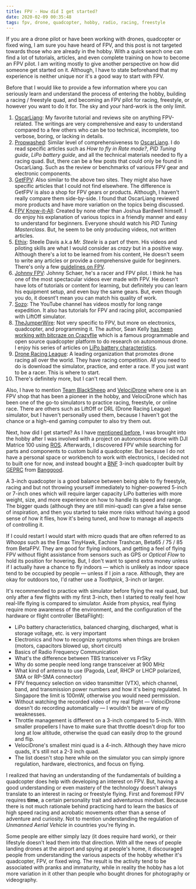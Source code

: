 ```yaml
---
title: FPV - How did I get started?
date: 2020-02-09 00:35:48
tags: fpv, drone, quadcopter, hobby, radio, racing, freestyle
---
```


If you are a drone pilot or have been working with drones, quadcopter or fixed wing, I am sure you have heard of FPV, and this post is not targeted towards those who are already in the hobby. With a quick search one can find a lot of tutorials, articles, and even complete training on how to become an FPV pilot. I am writing mostly to give another perspective on how did someone get started on it. Although, I have to state beforehand that my experience is neither unique nor it's a good way to start with FPV.

Before that I would like to provide a few information where you can seriously learn and understand the process of entering the hobby, building a racing / freestyle quad, and becoming an FPV pilot for racing, freestyle, or however you want to do it for. The sky and your hard-work is the only limit.

1. [OscarLiang](https://oscarliang.com/mini-quad-racing-guide): My favorite tutorial and reviews site on anything FPV-related. The writings are very comprehensive and easy to understand compared to a few others who can be too technical, incomplete, too verbose, boring, or lacking in details.
2. [Propwashed](https://www.propwashed.com/): Similar level of comprehensiveness to [OscarLiang](https://oscarliang.com/). I do read specific articles such as *How to fly in Rate mode?*, *PID Tuning guide*, *LiPo battery guide*, and all the technical materials needed to fly a racing quad. But, there can be a few posts that could only be found in OscarLiang. Such as the review or benchmarks of various FPV gear and electronic components.
3. [GetFPV](https://www.getfpv.com/learn/new-to-fpv-beginner/): Also similar to the above two sites. They might also have specific articles that I could not find elsewhere. The difference is GetFPV is also a shop for FPV gears or products. Although, I haven't really compare them side-by-side. I found that OscarLiang reviewed more products and have more variation on the topics being discussed.
4. [FPV Know-it-All](https://www.fpvknowitall.com/): Created by none other than Joshua Bardwell himself. I do enjoy his explanation of various topics in a friendly manner and easy to understand for beginners. Everyone should watch his *PID Tuning Masterclass*. But, he seem to be only producing videos, not written articles.
5. [Ethix](https://ethixltd.com/fpv/): Steele Davis a.k.a *Mr. Steele* is a part of them. His videos and piloting skills are what I would consider as *crazy* but in a positive way. Although there's a lot to be learned from his content, He doesn't seem to write any articles or provide a comprehensive guide for beginners. There's only a few [guidelines on FPV](https://ethixltd.com/fpv/).
6. [Johnny FPV](https://www.airvuz.com/user/johnnyfpv): Johnny Schaer, he's a racer and FPV pilot. I think he has one of the most spectacular videos ever made with FPV. He doesn't have lots of tutorials or content for learning, but definitely you can learn his equipment setup, and even buy the same gears. But, even though you do, it doesnt't mean you can match his quality of work.
7. [Sozo](https://www.youtube.com/user/xLive2Fly): The YouTube channel has videos mostly for long range expedition. It also has tutorials for FPV and racing pilot, accompanied with LiftOff simulator.
8. [TheJumperWire](http://www.thejumperwire.com/): Not very specific to FPV, but more on electronics, quadcopter, and programming it. The author, Sean Kelly [has been working with bitcraze on Crazyflie](https://www.bitcraze.io/2020/01/crazyflie-bolt-fpv-meets-autonomy/) which is a famous programmable and open source quadcopter platform to do research on autonomous drone. I enjoy his series of articles on [LiPo battery characteristics](http://www.thejumperwire.com/science/lipo-characteristics-part-1-introduction/).
9. [Drone Racing League](https://thedroneracingleague.com/drl-sim-3/): A leading organization that promotes drone racing all over the world. They have racing competition. All you need to do is download the simulator, practice, and enter a race. If you just want to be a racer. This is where to start.
10. There's definitely more, but I can't recall them.

Also, I have to mention [Team BlackSheep](https://www.team-blacksheep.com/) and [VelociDrone](https://www.velocidrone.com/) where one is an FPV shop that has been a pioneer in the hobby, and VelociDrone which has been one of the go-to simulators to practice racing, freestyle, or online race. There are others such as LiftOff or DRL (Drone Racing League) simulator, but I haven't personally used them, because I haven't got the chance or a high-end gaming computer to also try them out.

Next, how did I get started? As I have [mentioned before](https://jessearmand.com/2020/01/05/2020-symmetrical-year/), I was brought into the hobby after I was involved with a project on autonomous drone with DJI Matrice 100 using [ROS](https://www.ros.org/). Afterwards, I discovered FPV while searching for parts and components to custom build a quadcopter. But because I do not have a personal space or workbench to work with electronics, I decided not to built one for now, and instead bought a [BNF](https://www.getfpv.com/learn/new-to-fpv/multirotor-drone-decision-flowchart/) 3-inch quadcopter built by [GEPRC](https://geprc.com/) from [Banggood](https://sea.banggood.com/Geprc-GEP-CX-Cygnet-145mm-3-Inch-RC-FPV-Racing-Drone-Stable-F4-20A-48CH-RunCam-Split-Mini-2-1080P-HD-p-1380268.html?rmmds=myorder&ID=529998&cur_warehouse=CN).

A 3-inch quadcopter is a good balance between being able to fly freestyle, racing and but not throwing yourself immediately to higher-powered 5-inch or 7-inch ones which will require larger capacity LiPo batteries with more weight, size, and more experience on how to handle its speed and range. The bigger quads (although they are still mini-quad) can give a false sense of inspiration, and then you started to take more risks without having a good sense of how it flies, how it's being tuned, and how to manage all aspects of controlling it.

If I could restart I would start with micro quads that are often referred to as *Whoops* such as the Emax TinyHawk, Eachine Trashcan, Beta65 / 75 / 85 from BetaFPV. They are good for flying indoors, and getting a feel of flying FPV without flight assistance from sensors such as GPS or *Optical Flow* to hold its position for hovering. But, I don't want to spend extra money unless if I actually have a chance to fly indoors — which is unlikely as indoor space tend to be occupied by people — unless if I join a race. Although, they are okay for outdoors too, I'd rather use a *Toothpick*, 3-inch or larger.

It's recommended to practice with simulator before flying the real quad, but only after a few flights with my first 3-inch, then I started to really feel how real-life flying is compared to simulator. Aside from physics, real flying require more awareness of the environment, and the configuration of the hardware or flight controller (BetaFlight):

* LiPo battery characteristics, balanced charging, discharged, what is storage voltage, etc. is very important
* Electronics and how to recognize symptoms when things are broken (motors, capacitors blowed up, short circuit)
* Basics of Radio Frequency Communication
* What's the difference between TBS transceiver vs FrSky
* Why do some people need long range transceiver at 900 MHz
* What kind of antenna to use (Pagoda, Leaf, RHCP or LHCP polarized, SMA or RP-SMA connector)
* FPV frequency selection on video transmitter (VTX), which channel, band, and transmission power numbers and how it's being regulated. In Singapore the limit is 100mW, otherwise you would need permission.
* Without watching the recorded video of my real flight — VelociDrone doesn't do recording automatically — I wouldn't be aware of my weaknesses.
* Throttle management is different on a 3-inch compared to 5-inch. With smaller propellers I have to make sure that throttle doesn't drop for too long at low altitude, otherwise the quad can easily drop to the ground and flip.
* VelociDrone's smallest mini quad is a 4-inch. Although they have micro quads, it's still not a 2-3 inch quad.
* The list doesn't stop here while on the simulator you can simply ignore regulation, hardware, electronics, and focus on flying.

I realized that having an understanding of the fundamentals of building a quadcopter does help with developing an interest on FPV. But, having a good understanding or even mastery of the technology doesn't always translate to an interest in racing or freestyle flying. First and foremost FPV requires **time**, a certain personality trait and adventurous mindset. Because there is not much rationale behind practicing hard to learn the basics of high speed racing and acrobatic movements other than a sense of adventure and curiosity. Not to mention understanding the regulation of *Unmanned Aerial Vehicle* in countries you're flying in.

Some people are either simply lazy (it does require hard work), or their lifestyle doesn't lead them into that direction. With all the news of people landing drones at the airport and spying at people's home, it discouraged people from understanding the various aspects of the hobby whether it's quadcopter, FPV, or fixed wing. The result is the activity tend to be associated with pranks and immaturity, while in reality the hobby has a lot more variation in it other than people who bought drones for photography or videography.